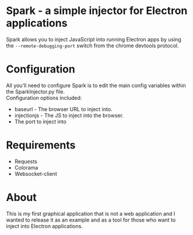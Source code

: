# Spark - a simple injector for Electron applications
Spark allows you to inject JavaScript into running Electron apps by using the `--remote-debugging-port` switch from the chrome devtools protocol.  

# Configuration
All you'll need to configure Spark is to edit the main config variables within the SparkInjector.py file.  
Configuration options included:
- baseurl - The browser URL to inject into.
- injectionjs - The JS to inject into the browser.
- The port to inject into

# Requirements
- Requests
- Colorama
- Websocket-client

# About
This is my first graphical application that is not a web application and I wanted to release it as an example and as a tool for those who want to inject into Electron applications.
